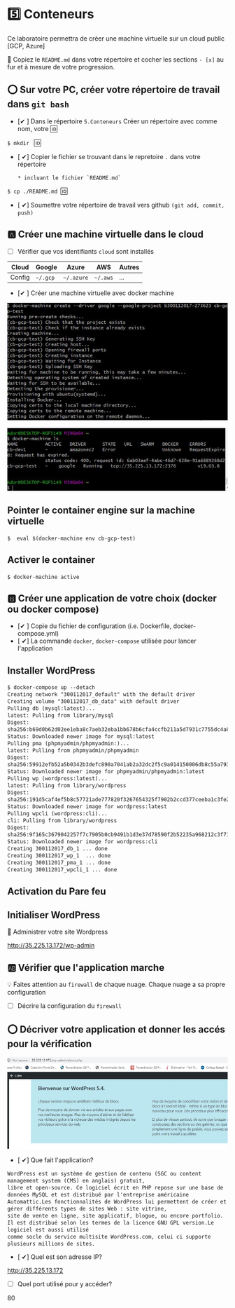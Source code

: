 # :five: Conteneurs

Ce laboratoire permettra de créer une machine virtuelle sur un cloud public [GCP, Azure]

:closed_book: Copiez le `README.md` dans votre répertoire et cocher les sections `- [x]` au fur et à mesure de votre progression.

## :o: Sur votre PC, créer votre répertoire de travail dans `git bash`

- [✔ ] Dans le répertoire `5.Conteneurs` Créer un répertoire avec comme nom, votre :id:

`$ mkdir ` :id:

- [ ✔] Copier le fichier se trouvant dans le repretoire `.` dans votre répertoire

      * incluant le fichier `README.md` 


`$ cp ./README.md `:id:` `

- [ ✔] Soumettre votre répertoire de travail vers github `(git add, commit, push)` 

## :a: Créer une machine virtuelle dans le cloud

- [ ] Vérifier que vos identifiants `cloud` sont installés

| Cloud  |  Google  | Azure       | AWS      |  Autres |
|--------|----------|-------------|----------|---------|
| Config | `~/.gcp` | `~/.azure`  | `~/.aws` |  ...    |

- [✔ ] Créer une machine virtuelle avec docker machine

<img src="vm1.JPG"></img>

<img src="docker.JPG"></img>

## Pointer le container engine sur la machine virtuelle
```
$  eval $(docker-machine env cb-gcp-test)
```
## Activer le container
```
$ docker-machine active
```
## :b: Créer une application de votre choix (docker ou docker compose)

- [✔ ] Copie du fichier de configuration (i.e. Dockerfile, docker-compose.yml)
- [ ✔] La commande `docker`, `docker-compose` utilisée pour lancer l'application


## Installer WordPress
```
$ docker-compose up --detach
Creating network "300112017_default" with the default driver
Creating volume "300112017_db_data" with default driver
Pulling db (mysql:latest)...
latest: Pulling from library/mysql
Digest: sha256:b69d0b62d02ee1eba8c7aeb32eba1bb678b6cfa4ccfb211a5d7931c7755dc4a8
Status: Downloaded newer image for mysql:latest
Pulling pma (phpmyadmin/phpmyadmin:)...
latest: Pulling from phpmyadmin/phpmyadmin
Digest: sha256:59912efb52a5b0342b3defc890a7041ab2a32dc2f5c9a014150006db8c55a793
Status: Downloaded newer image for phpmyadmin/phpmyadmin:latest
Pulling wp (wordpress:latest)...
latest: Pulling from library/wordpress
Digest: sha256:191d5caf4ef5b8c57721ade777820f3267654325f7902b2ccd377ceeba1c3fe2
Status: Downloaded newer image for wordpress:latest
Pulling wpcli (wordpress:cli)...
cli: Pulling from library/wordpress
Digest: sha256:9f165c3679042257f7c7905b0cb9491b1d3e37d78590f2b52235a968212c3f71
Status: Downloaded newer image for wordpress:cli
Creating 300112017_db_1 ... done
Creating 300112017_wp_1  ... done
Creating 300112017_pma_1 ... done
Creating 300112017_wpcli_1 ... done
```
## Activation du Pare feu

## Initialiser WordPress

📌 Administrer votre site Wordpress

http://35.225.13.172/wp-admin

## :ab: Vérifier que l'application marche

:bulb: Faites attention au `firewall` de chaque nuage. Chaque nuage a sa propre configuration

- [ ] Décrire la configuration du `firewall`

## :o: Décriver votre application et donner les accés pour la vérification 

<img src="wps.JPG"></img>

- [ ✔] Que fait l'application?
```
WordPress est un système de gestion de contenu (SGC ou content management system (CMS) en anglais) gratuit, 
libre et open-source. Ce logiciel écrit en PHP repose sur une base de données MySQL et est distribué par l'entreprise américaine Automattic.Les fonctionnalités de WordPress lui permettent de créer et gérer différents types de sites Web : site vitrine, 
site de vente en ligne, site applicatif, blogue, ou encore portfolio. 
Il est distribué selon les termes de la licence GNU GPL version.Le logiciel est aussi utilisé 
comme socle du service multisite WordPress.com, celui ci supporte plusieurs millions de sites.
```
- [ ✔] Quel est son adresse IP?

http://35.225.13.172

- [ ] Quel port utilisé pour y accéder?

80


